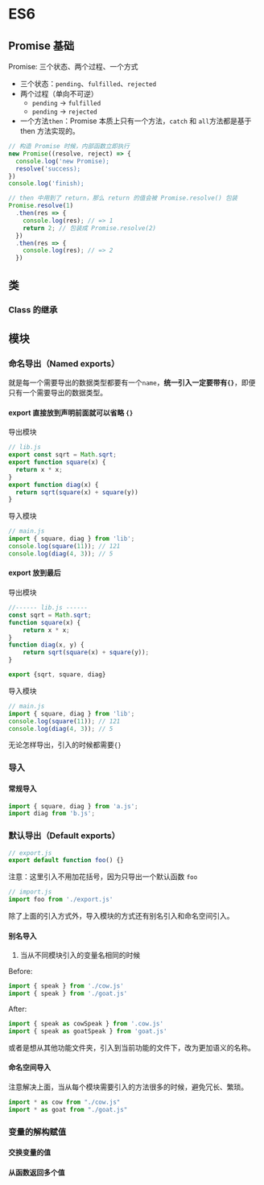 # ES6 

## Promise 基础

Promise: 三个状态、两个过程、一个方式
- 三个状态：`pending`、`fulfilled`、`rejected`
- 两个过程（单向不可逆）
  - `pending` -> `fulfilled`
  - `pending` -> `rejected`
- 一个方法`then`：Promise 本质上只有一个方法，`catch` 和 `all`方法都是基于 then 方法实现的。

```js
// 构造 Promise 时候，内部函数立即执行
new Promise((resolve, reject) => {
  console.log('new Promise);
  resolve('success);
})
console.log('finish);

// then 中用到了 return，那么 return 的值会被 Promise.resolve() 包装
Promise.resolve(1) 
  .then(res => {
    console.log(res); // => 1
    return 2; // 包装成 Promise.resolve(2)
  })
  .then(res => {
    console.log(res); // => 2
  })
```

## 类

### Class 的继承

## 模块

### 命名导出（Named exports）

就是每一个需要导出的数据类型都要有一个`name`，**统一引入一定要带有`{}`**，即便只有一个需要导出的数据类型。

#### export 直接放到声明前面就可以省略 `{}`

导出模块
```js
// lib.js
export const sqrt = Math.sqrt;
export function square(x) {
  return x * x;
}
export function diag(x) {
  return sqrt(square(x) + square(y))
}
```

导入模块
```js
// main.js
import { square, diag } from 'lib';				
console.log(square(11)); // 121
console.log(diag(4, 3)); // 5
```

#### export 放到最后

导出模块
```js
//------ lib.js ------
const sqrt = Math.sqrt;
function square(x) {
    return x * x;
}
function diag(x, y) {
    return sqrt(square(x) + square(y));
}

export {sqrt, square, diag}
```

导入模块
```js
// main.js
import { square, diag } from 'lib';				
console.log(square(11)); // 121
console.log(diag(4, 3)); // 5
```

无论怎样导出，引入的时候都需要`{} `

### 导入

#### 常规导入

```js
import { square, diag } from 'a.js';	
import diag from 'b.js';	
```

### 默认导出（Default exports）

```js
// export.js
export default function foo() {}
```

注意：这里引入不用加花括号，因为只导出一个默认函数 `foo`
```js
// import.js
import foo from './export.js'
```

除了上面的引入方式外，导入模块的方式还有别名引入和命名空间引入。

#### 别名导入

1. 当从不同模块引入的变量名相同的时候

Before:
```js
import { speak } from './cow.js'
import { speak } from './goat.js'
```
After:
```js
import { speak as cowSpeak } from '.cow.js'
import { speak as goatSpeak } from 'goat.js'
```

或者是想从其他功能文件夹，引入到当前功能的文件下，改为更加语义的名称。

#### 命名空间导入

注意解决上面，当从每个模块需要引入的方法很多的时候，避免冗长、繁琐。
```js
import * as cow from "./cow.js"
import * as goat from "./goat.js"
```

### 变量的解构赋值

#### 交换变量的值

#### 从函数返回多个值